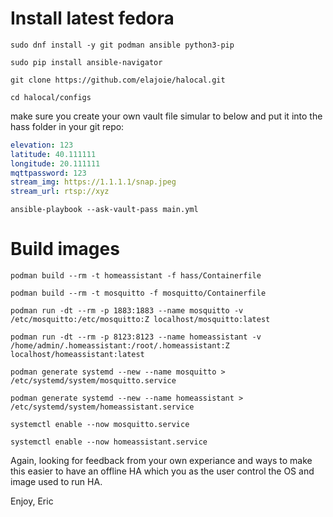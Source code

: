 # Install latest fedora

```
sudo dnf install -y git podman ansible python3-pip

sudo pip install ansible-navigator

git clone https://github.com/elajoie/halocal.git

cd halocal/configs
```

make sure you create your own vault file simular to below and put it into the hass folder in your git repo:
```yaml
elevation: 123
latitude: 40.111111
longitude: 20.111111
mqttpassword: 123
stream_img: https://1.1.1.1/snap.jpeg
stream_url: rtsp://xyz
```

```
ansible-playbook --ask-vault-pass main.yml 
```

# Build images

```
podman build --rm -t homeassistant -f hass/Containerfile

podman build --rm -t mosquitto -f mosquitto/Containerfile

podman run -dt --rm -p 1883:1883 --name mosquitto -v /etc/mosquitto:/etc/mosquitto:Z localhost/mosquitto:latest

podman run -dt --rm -p 8123:8123 --name homeassistant -v /home/admin/.homeassistant:/root/.homeassistant:Z localhost/homeassistant:latest

podman generate systemd --new --name mosquitto > /etc/systemd/system/mosquitto.service

podman generate systemd --new --name homeassistant > /etc/systemd/system/homeassistant.service

systemctl enable --now mosquitto.service

systemctl enable --now homeassistant.service
```

Again, looking for feedback from your own experiance and ways to make this easier to have an offline HA which you as the user control the OS and image used to run HA.

Enjoy,
Eric
